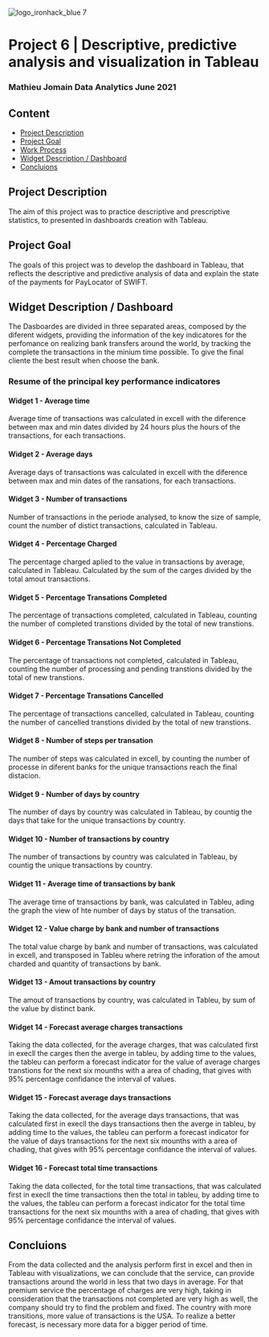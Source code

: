 ![logo_ironhack_blue 7](https://user-images.githubusercontent.com/23629340/40541063-a07a0a8a-601a-11e8-91b5-2f13e4e6b441.png)

# Project 6 | Descriptive, predictive analysis and visualization in Tableau

### Mathieu Jomain Data Analytics June 2021

## Content
- [Project Description](#projecdtescription)
- [Project Goal](#project-goal)
- [Work Process](#workProcess)
- [Widget Description / Dashboard](#widget-description-/-dashboard)
- [Concluions](#concluions)

## Project Description

The aim of this project was to practice descriptive and prescriptive statistics, to presented in dashboards creation with Tableau.


## Project Goal

The goals of this project was to develop the dashboard in Tableau, that reflects the descriptive and predictive analysis of data and explain the state of the payments for PayLocator of SWIFT.


## Widget Description / Dashboard

The Dasboardes are divided in three separated areas, composed by the diferent widgets, providing the information of the key indicatores for the perfomance on realizing bank transfers around the world, by tracking the complete the transactions in the minium time possible. To give the final cliente the best result when choose the bank.

### Resume of the principal key performance indicatores 

#### Widget 1 - Average time

Average time of transactions was calculated in excell with the diference between max and min dates divided by 24 hours plus the hours of the transactions, for each transactions.

#### Widget 2 - Average days

Average days of transactions was calculated in excell with the diference between max and min dates of the ransations, for each transactions.

#### Widget 3 - Number of transactions

Number of transactions in the periode analysed, to know the size of sample, count the number of distict transactions, calculated in Tableau.

#### Widget 4 - Percentage Charged

The percentage charged aplied to the value in transactions by average, calculated in Tableau. Calculated by the sum of the carges divided by the total amout transactions.

#### Widget 5 - Percentage Transations Completed

The percentage of transactions completed, calculated in Tableau, counting the number of completed transtions divided by the total of new transtions.

#### Widget 6 - Percentage Transations Not Completed

The percentage of transactions not completed, calculated in Tableau, counting the number of processing and pending transtions divided by the total of new transtions.

#### Widget 7 - Percentage Transations Cancelled

The percentage of transactions cancelled, calculated in Tableau, counting the number of cancelled transtions divided by the total of new transtions.

#### Widget 8 - Number of steps per transation

The number of steps was calculated in excell, by counting the number of processe in diferent banks for the unique transactions reach the final distacion.

#### Widget 9 - Number of days by country

The number of days by country was calculated in Tableau, by countig the days that take for the unique transactions by country.

#### Widget 10 - Number of transactions by country

The number of transactions by country was calculated in Tableau, by countig the unique transactions by country.

#### Widget 11 - Average time of transactions by bank

The average time of transactions by bank, was calculated in Tableu, ading the graph the view of hte number of days by status of the transation.

#### Widget 12 - Value charge by bank and number of transactions

The total value charge by bank and number of transactions, was calculated in excell, and transposed in Tableu where retring the inforation of the amout charded and quantity of transactions by bank.

#### Widget 13 - Amout transactions by country

The amout of transactions by country, was calculated in Tableu, by sum of the value by distinct bank.

#### Widget 14 - Forecast average charges transactions

Taking the data collected, for the average charges, that was calculated first in execll the carges then the averge in tableu, by adding time to the values, the tableu can perform a forecast indicator for the value of average charges transtions for the next six mounths with a area of chading, that gives with 95% percentage confidance the interval of values.

#### Widget 15 - Forecast average days transactions

Taking the data collected, for the average days transactions, that was calculated first in execll the days transactions then the averge in tableu, by adding time to the values, the tableu can perform a forecast indicator for the value of days transactions for the next six mounths with a area of chading, that gives with 95% percentage confidance the interval of values.

#### Widget 16 - Forecast total time transactions

Taking the data collected, for the total time transactions, that was calculated first in execll the time transactions then the total in tableu, by adding time to the values, the tableu can perform a forecast indicator for the total time transactions  for the next six mounths with a area of chading, that gives with 95% percentage confidance the interval of values.



## Concluions

From the data collected and the analysis perform first in excel and then in Tableau with visualizations, we can conclude that the service, can provide transactions around the world in less that two days in average. 
For that premium service the percentage of charges are very high, taking in consideration that the transactions not completed are very high as well, the company should try to find the problem and fixed.
The country with more transitions, more value of transactions is the USA.
To realize a better forecast, is necessary more data for a bigger period of time.
